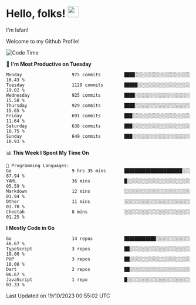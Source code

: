 # Hello, folks! <img src="https://raw.githubusercontent.com/MartinHeinz/MartinHeinz/master/wave.gif" width="30px" height="30px" />

I'm Isfan!

Welcome to my Github Profile!

<!--START_SECTION:waka-->
![Code Time](http://img.shields.io/badge/Code%20Time-2%2C978%20hrs%2017%20mins-blue)

📅 **I'm Most Productive on Tuesday** 

```text
Monday                   975 commits         ████░░░░░░░░░░░░░░░░░░░░░   16.43 % 
Tuesday                  1129 commits        █████░░░░░░░░░░░░░░░░░░░░   19.02 % 
Wednesday                925 commits         ████░░░░░░░░░░░░░░░░░░░░░   15.58 % 
Thursday                 929 commits         ████░░░░░░░░░░░░░░░░░░░░░   15.65 % 
Friday                   691 commits         ███░░░░░░░░░░░░░░░░░░░░░░   11.64 % 
Saturday                 638 commits         ███░░░░░░░░░░░░░░░░░░░░░░   10.75 % 
Sunday                   649 commits         ███░░░░░░░░░░░░░░░░░░░░░░   10.93 % 
```


📊 **This Week I Spent My Time On** 

```text
💬 Programming Languages: 
Go                       9 hrs 35 mins       ██████████████████████░░░   87.94 % 
YAML                     36 mins             █░░░░░░░░░░░░░░░░░░░░░░░░   05.59 % 
Markdown                 12 mins             ░░░░░░░░░░░░░░░░░░░░░░░░░   01.94 % 
Other                    11 mins             ░░░░░░░░░░░░░░░░░░░░░░░░░   01.70 % 
Cheetah                  8 mins              ░░░░░░░░░░░░░░░░░░░░░░░░░   01.25 % 
```

**I Mostly Code in Go** 

```text
Go                       14 repos            ████████████░░░░░░░░░░░░░   46.67 % 
TypeScript               3 repos             ██░░░░░░░░░░░░░░░░░░░░░░░   10.00 % 
PHP                      3 repos             ██░░░░░░░░░░░░░░░░░░░░░░░   10.00 % 
Dart                     2 repos             ██░░░░░░░░░░░░░░░░░░░░░░░   06.67 % 
JavaScript               1 repo              █░░░░░░░░░░░░░░░░░░░░░░░░   03.33 % 
```




 Last Updated on 19/10/2023 00:55:02 UTC
<!--END_SECTION:waka-->

<!--
**isfanazha/isfanazha** is a ✨ _special_ ✨ repository because its `README.md` (this file) appears on your GitHub profile.

Here are some ideas to get you started:

- 🔭 I’m currently working on ...
- 🌱 I’m currently learning ...
- 👯 I’m looking to collaborate on ...
- 🤔 I’m looking for help with ...
- 💬 Ask me about ...
- 📫 How to reach me: ...
- 😄 Pronouns: ...
- ⚡ Fun fact: ...
-->

